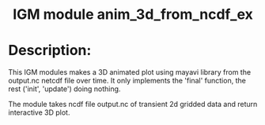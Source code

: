 ### <h1 align="center" id="title">IGM module anim_3d_from_ncdf_ex </h1>

# Description:

This IGM modules makes a 3D animated plot using mayavi library from the output.nc 
netcdf file over time. It only implements the 'final' function, the rest 
('init', 'update') doing nothing.

The module takes ncdf file output.nc of transient 2d gridded data and return
interactive 3D plot.
